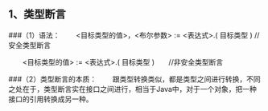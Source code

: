 ## 1、类型断言

###（1）语法：
　　<目标类型的值>，<布尔参数> := <表达式>.( 目标类型 ) // 安全类型断言

　　<目标类型的值> := <表达式>.( 目标类型 )　　//非安全类型断言

###（2）类型断言的本质：
　　跟类型转换类似，都是类型之间进行转换，不同之处在于，类型断言实在接口之间进行，相当于Java中，对于一个对象，把一种接口的引用转换成另一种。